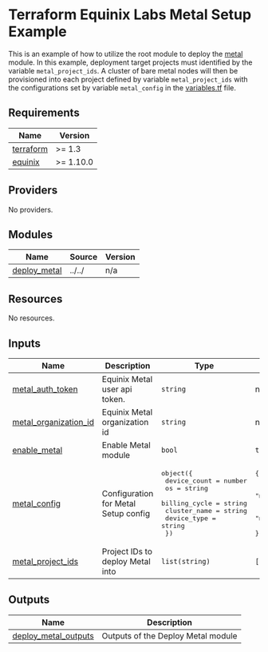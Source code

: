 # Terraform Equinix Labs Metal Setup Example

This is an example of how to utilize the root module to deploy the [metal](https://github.com/equinix-labs/terraform-equinix-labs/tree/main/modules/metal) module. In this example, deployment target projects must identified by the variable `metal_project_ids`. A cluster of bare metal nodes will then be provisioned into each project defined by variable `metal_project_ids` with the configurations set by variable `metal_config` in the [variables.tf](./variables.tf) file.

<!-- BEGIN_TF_DOCS -->
## Requirements

| Name | Version |
|------|---------|
| <a name="requirement_terraform"></a> [terraform](#requirement\_terraform) | >= 1.3 |
| <a name="requirement_equinix"></a> [equinix](#requirement\_equinix) | >= 1.10.0 |

## Providers

No providers.

## Modules

| Name | Source | Version |
|------|--------|---------|
| <a name="module_deploy_metal"></a> [deploy\_metal](#module\_deploy\_metal) | ../../ | n/a |

## Resources

No resources.

## Inputs

| Name | Description | Type | Default | Required |
|------|-------------|------|---------|:--------:|
| <a name="input_metal_auth_token"></a> [metal\_auth\_token](#input\_metal\_auth\_token) | Equinix Metal user api token. | `string` | n/a | yes |
| <a name="input_metal_organization_id"></a> [metal\_organization\_id](#input\_metal\_organization\_id) | Equinix Metal organization id | `string` | n/a | yes |
| <a name="input_enable_metal"></a> [enable\_metal](#input\_enable\_metal) | Enable Metal module | `bool` | `true` | no |
| <a name="input_metal_config"></a> [metal\_config](#input\_metal\_config) | Configuration for Metal Setup config | <pre>object({<br>    device_count  = number<br>    os            = string<br>    billing_cycle = string<br>    cluster_name  = string<br>    device_type   = string<br>  })</pre> | <pre>{<br>  "billing_cycle": "hourly",<br>  "cluster_name": "metal-cluster",<br>  "device_count": 3,<br>  "device_type": "m3.small.x86",<br>  "os": "ubuntu_20_04"<br>}</pre> | no |
| <a name="input_metal_project_ids"></a> [metal\_project\_ids](#input\_metal\_project\_ids) | Project IDs to deploy Metal into | `list(string)` | `[]` | no |

## Outputs

| Name | Description |
|------|-------------|
| <a name="output_deploy_metal_outputs"></a> [deploy\_metal\_outputs](#output\_deploy\_metal\_outputs) | Outputs of the Deploy Metal module |
<!-- END_TF_DOCS -->
